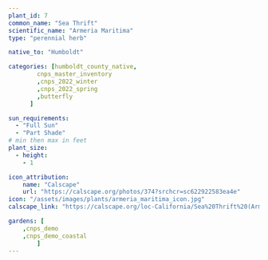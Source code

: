```yaml
---
plant_id: 7
common_name: "Sea Thrift"
scientific_name: "Armeria Maritima"
type: "perennial herb"

native_to: "Humboldt"

categories: [humboldt_county_native,
        cnps_master_inventory
        ,cnps_2022_winter
        ,cnps_2022_spring
        ,butterfly
      ]

sun_requirements:
  - "Full Sun"
  - "Part Shade"
# min then max in feet
plant_size:
  - height: 
    - 1

icon_attribution: 
    name: "Calscape"
    url: "https://calscape.org/photos/374?srchcr=sc622922583ea4e"
icon: "/assets/images/plants/armeria_maritima_icon.jpg"
calscape_link: "https://calscape.org/loc-California/Sea%20Thrift%20(Armeria%20maritima)"

gardens: [
    ,cnps_demo
    ,cnps_demo_coastal
        ]
---
```


